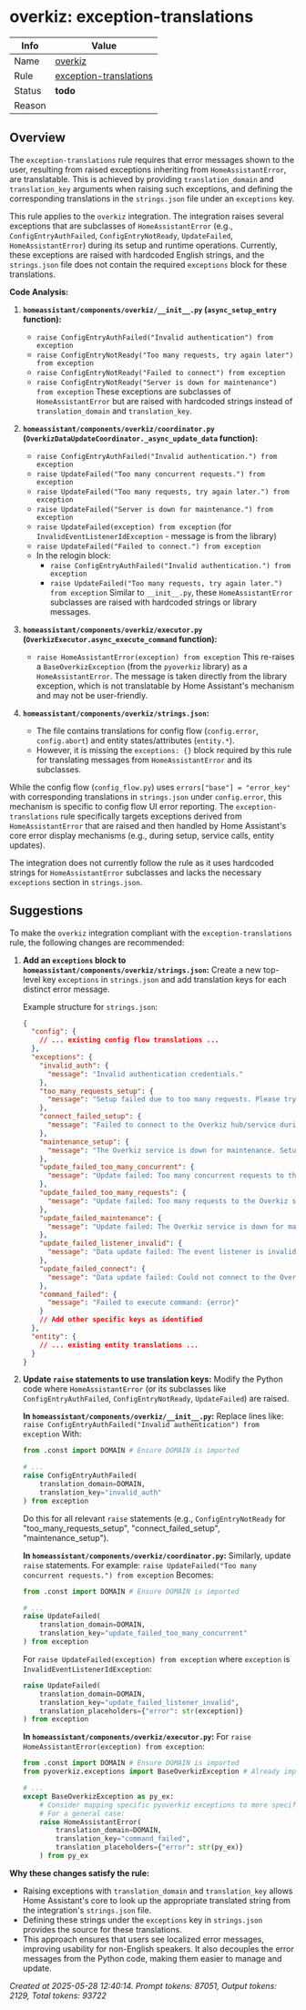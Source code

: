 # overkiz: exception-translations

| Info   | Value                                                                    |
|--------|--------------------------------------------------------------------------|
| Name   | [overkiz](https://www.home-assistant.io/integrations/overkiz/) |
| Rule   | [exception-translations](https://developers.home-assistant.io/docs/core/integration-quality-scale/rules/exception-translations)                                                     |
| Status | **todo**                                                                 |
| Reason |                                                                          |

## Overview

The `exception-translations` rule requires that error messages shown to the user, resulting from raised exceptions inheriting from `HomeAssistantError`, are translatable. This is achieved by providing `translation_domain` and `translation_key` arguments when raising such exceptions, and defining the corresponding translations in the `strings.json` file under an `exceptions` key.

This rule applies to the `overkiz` integration. The integration raises several exceptions that are subclasses of `HomeAssistantError` (e.g., `ConfigEntryAuthFailed`, `ConfigEntryNotReady`, `UpdateFailed`, `HomeAssistantError`) during its setup and runtime operations. Currently, these exceptions are raised with hardcoded English strings, and the `strings.json` file does not contain the required `exceptions` block for these translations.

**Code Analysis:**

1.  **`homeassistant/components/overkiz/__init__.py` (`async_setup_entry` function):**
    *   `raise ConfigEntryAuthFailed("Invalid authentication") from exception`
    *   `raise ConfigEntryNotReady("Too many requests, try again later") from exception`
    *   `raise ConfigEntryNotReady("Failed to connect") from exception`
    *   `raise ConfigEntryNotReady("Server is down for maintenance") from exception`
    These exceptions are subclasses of `HomeAssistantError` but are raised with hardcoded strings instead of `translation_domain` and `translation_key`.

2.  **`homeassistant/components/overkiz/coordinator.py` (`OverkizDataUpdateCoordinator._async_update_data` function):**
    *   `raise ConfigEntryAuthFailed("Invalid authentication.") from exception`
    *   `raise UpdateFailed("Too many concurrent requests.") from exception`
    *   `raise UpdateFailed("Too many requests, try again later.") from exception`
    *   `raise UpdateFailed("Server is down for maintenance.") from exception`
    *   `raise UpdateFailed(exception) from exception` (for `InvalidEventListenerIdException` - message is from the library)
    *   `raise UpdateFailed("Failed to connect.") from exception`
    *   In the relogin block:
        *   `raise ConfigEntryAuthFailed("Invalid authentication.") from exception`
        *   `raise UpdateFailed("Too many requests, try again later.") from exception`
    Similar to `__init__.py`, these `HomeAssistantError` subclasses are raised with hardcoded strings or library messages.

3.  **`homeassistant/components/overkiz/executor.py` (`OverkizExecutor.async_execute_command` function):**
    *   `raise HomeAssistantError(exception) from exception`
    This re-raises a `BaseOverkizException` (from the `pyoverkiz` library) as a `HomeAssistantError`. The message is taken directly from the library exception, which is not translatable by Home Assistant's mechanism and may not be user-friendly.

4.  **`homeassistant/components/overkiz/strings.json`:**
    *   The file contains translations for config flow (`config.error`, `config.abort`) and entity states/attributes (`entity.*`).
    *   However, it is missing the `exceptions: {}` block required by this rule for translating messages from `HomeAssistantError` and its subclasses.

While the config flow (`config_flow.py`) uses `errors["base"] = "error_key"` with corresponding translations in `strings.json` under `config.error`, this mechanism is specific to config flow UI error reporting. The `exception-translations` rule specifically targets exceptions derived from `HomeAssistantError` that are raised and then handled by Home Assistant's core error display mechanisms (e.g., during setup, service calls, entity updates).

The integration does not currently follow the rule as it uses hardcoded strings for `HomeAssistantError` subclasses and lacks the necessary `exceptions` section in `strings.json`.

## Suggestions

To make the `overkiz` integration compliant with the `exception-translations` rule, the following changes are recommended:

1.  **Add an `exceptions` block to `homeassistant/components/overkiz/strings.json`:**
    Create a new top-level key `exceptions` in `strings.json` and add translation keys for each distinct error message.

    Example structure for `strings.json`:
    ```json
    {
      "config": {
        // ... existing config flow translations ...
      },
      "exceptions": {
        "invalid_auth": {
          "message": "Invalid authentication credentials."
        },
        "too_many_requests_setup": {
          "message": "Setup failed due to too many requests. Please try again later."
        },
        "connect_failed_setup": {
          "message": "Failed to connect to the Overkiz hub/service during setup."
        },
        "maintenance_setup": {
          "message": "The Overkiz service is down for maintenance. Setup cannot proceed at this time."
        },
        "update_failed_too_many_concurrent": {
          "message": "Update failed: Too many concurrent requests to the Overkiz service."
        },
        "update_failed_too_many_requests": {
          "message": "Update failed: Too many requests to the Overkiz service. Please try again later."
        },
        "update_failed_maintenance": {
          "message": "Update failed: The Overkiz service is down for maintenance."
        },
        "update_failed_listener_invalid": {
          "message": "Data update failed: The event listener is invalid. Details: {error}"
        },
        "update_failed_connect": {
          "message": "Data update failed: Could not connect to the Overkiz service."
        },
        "command_failed": {
          "message": "Failed to execute command: {error}"
        }
        // Add other specific keys as identified
      },
      "entity": {
        // ... existing entity translations ...
      }
    }
    ```

2.  **Update `raise` statements to use translation keys:**
    Modify the Python code where `HomeAssistantError` (or its subclasses like `ConfigEntryAuthFailed`, `ConfigEntryNotReady`, `UpdateFailed`) are raised.

    **In `homeassistant/components/overkiz/__init__.py`:**
    Replace lines like:
    `raise ConfigEntryAuthFailed("Invalid authentication") from exception`
    With:
    ```python
    from .const import DOMAIN # Ensure DOMAIN is imported

    # ...
    raise ConfigEntryAuthFailed(
        translation_domain=DOMAIN,
        translation_key="invalid_auth"
    ) from exception
    ```
    Do this for all relevant `raise` statements (e.g., `ConfigEntryNotReady` for "too_many_requests_setup", "connect_failed_setup", "maintenance_setup").

    **In `homeassistant/components/overkiz/coordinator.py`:**
    Similarly, update `raise` statements. For example:
    `raise UpdateFailed("Too many concurrent requests.") from exception`
    Becomes:
    ```python
    from .const import DOMAIN # Ensure DOMAIN is imported

    # ...
    raise UpdateFailed(
        translation_domain=DOMAIN,
        translation_key="update_failed_too_many_concurrent"
    ) from exception
    ```
    For `raise UpdateFailed(exception) from exception` where `exception` is `InvalidEventListenerIdException`:
    ```python
    raise UpdateFailed(
        translation_domain=DOMAIN,
        translation_key="update_failed_listener_invalid",
        translation_placeholders={"error": str(exception)}
    ) from exception
    ```

    **In `homeassistant/components/overkiz/executor.py`:**
    For `raise HomeAssistantError(exception) from exception`:
    ```python
    from .const import DOMAIN # Ensure DOMAIN is imported
    from pyoverkiz.exceptions import BaseOverkizException # Already imported

    # ...
    except BaseOverkizException as py_ex:
        # Consider mapping specific pyoverkiz exceptions to more specific translation keys if appropriate.
        # For a general case:
        raise HomeAssistantError(
            translation_domain=DOMAIN,
            translation_key="command_failed",
            translation_placeholders={"error": str(py_ex)}
        ) from py_ex
    ```

**Why these changes satisfy the rule:**

*   Raising exceptions with `translation_domain` and `translation_key` allows Home Assistant's core to look up the appropriate translated string from the integration's `strings.json` file.
*   Defining these strings under the `exceptions` key in `strings.json` provides the source for these translations.
*   This approach ensures that users see localized error messages, improving usability for non-English speakers. It also decouples the error messages from the Python code, making them easier to manage and update.

_Created at 2025-05-28 12:40:14. Prompt tokens: 87051, Output tokens: 2129, Total tokens: 93722_
